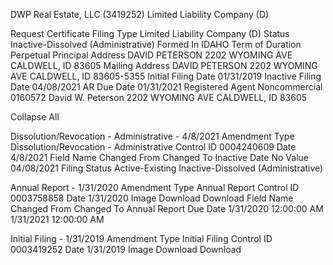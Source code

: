 DWP Real Estate, LLC (3419252)
Limited Liability Company (D)



Request Certificate
Filing Type	Limited Liability Company (D)
Status	Inactive-Dissolved (Administrative)
Formed In	IDAHO
Term of Duration	Perpetual
Principal Address	DAVID PETERSON
2202 WYOMING AVE
CALDWELL, ID 83605
Mailing Address	DAVID PETERSON
2202 WYOMING AVE
CALDWELL, ID 83605-5355
Initial Filing Date	01/31/2019
Inactive Filing Date	04/08/2021
AR Due Date	01/31/2021
Registered Agent	Noncommercial
0160572
David W. Peterson
2202 WYOMING AVE
CALDWELL, ID  83605



Collapse All

Dissolution/Revocation - Administrative - 4/8/2021
Amendment Type
Dissolution/Revocation - Administrative
Control ID
0004240609
Date
4/8/2021
Field Name	Changed From	Changed To
Inactive Date	No Value	04/08/2021
Filing Status	Active-Existing	Inactive-Dissolved (Administrative)

Annual Report - 1/31/2020
Amendment Type
Annual Report
Control ID
0003758858
Date
1/31/2020
Image Download
Download
Field Name	Changed From	Changed To
Annual Report Due Date	1/31/2020 12:00:00 AM	1/31/2021 12:00:00 AM

Initial Filing - 1/31/2019
Amendment Type
Initial Filing
Control ID
0003419252
Date
1/31/2019
Image Download
Download